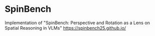 # SpinBench
Implementation of "SpinBench: Perspective and Rotation as a Lens on Spatial Reasoning in VLMs" https://spinbench25.github.io/
